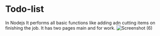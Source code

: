 # Todo-list
In Nodejs 
It performs all basic functions like adding adn cutting items on finishing the job.
It has two pages main and for work.
![Screenshot (6)](https://user-images.githubusercontent.com/55653329/80924637-ae353980-8da7-11ea-9ca8-141b8f786dea.png)
